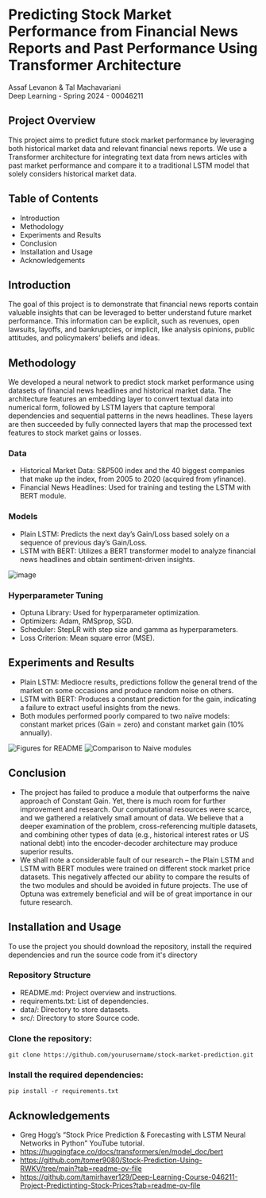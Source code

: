 # Predicting Stock Market Performance from Financial News Reports and Past Performance Using Transformer Architecture

Assaf Levanon & Tal Machavariani  
Deep Learning - Spring 2024 - 00046211

## Project Overview
This project aims to predict future stock market performance by leveraging both historical market data and relevant financial news reports. We use a Transformer architecture for integrating text data from news articles with past market performance and compare it to a traditional LSTM model that solely considers historical market data.


## Table of Contents
* Introduction
* Methodology
* Experiments and Results
* Conclusion
* Installation and Usage
* Acknowledgements


## Introduction
The goal of this project is to demonstrate that financial news reports contain valuable insights that can be leveraged to better understand future market performance. This information can be explicit, such as revenues, open lawsuits, layoffs, and bankruptcies, or implicit, like analysis opinions, public attitudes, and policymakers’ beliefs and ideas.


## Methodology
We developed a neural network to predict stock market performance using datasets of financial news headlines and historical market data. The architecture features an embedding layer to convert textual data into numerical form, followed by LSTM layers that capture temporal dependencies and sequential patterns in the news headlines. These layers are then succeeded by fully connected layers that map the processed text features to stock market gains or losses.

### Data
* Historical Market Data: S&P500 index and the 40 biggest companies that make up the index, from 2005 to 2020 (acquired from yfinance).
* Financial News Headlines: Used for training and testing the LSTM with BERT module.

### Models
* Plain LSTM: Predicts the next day’s Gain/Loss based solely on a sequence of previous day’s Gain/Loss.
* LSTM with BERT: Utilizes a BERT transformer model to analyze financial news headlines and obtain sentiment-driven insights.

![image](https://github.com/user-attachments/assets/9d46504d-e5e2-4ae3-a4ef-fe1d5057ab1b)

### Hyperparameter Tuning
* Optuna Library: Used for hyperparameter optimization.
* Optimizers: Adam, RMSprop, SGD.
* Scheduler: StepLR with step size and gamma as hyperparameters.
* Loss Criterion: Mean square error (MSE).


## Experiments and Results
* Plain LSTM: Mediocre results, predictions follow the general trend of the market on some occasions and produce random noise on others.
* LSTM with BERT: Produces a constant prediction for the gain, indicating a failure to extract useful insights from the news.
* Both modules performed poorly compared to two naïve models: constant market prices (Gain = zero) and constant market gain (10% annually). 


![Figures for README](https://github.com/user-attachments/assets/4f9e1dff-5c95-4f65-8dfb-63becf1ec24c)
![Comparison to Naive modules](https://github.com/user-attachments/assets/6ade6bf8-2274-4d4b-97ae-add955f84b49)



## Conclusion
* The project has failed to produce a module that outperforms the naive approach of Constant Gain. Yet, there is much room for further improvement and research. Our computational resources were scarce, and we gathered a relatively small amount of data. We believe that a deeper examination of the problem, cross-referencing multiple datasets, and combining other types of data (e.g., historical interest rates or US national debt) into the encoder-decoder architecture may produce superior results.
* We shall note a considerable fault of our research – the Plain LSTM and LSTM with BERT modules were trained on different stock market price datasets. This negatively affected our ability to compare the results of the two modules and should be avoided in future projects. The use of Optuna was extremely beneficial and will be of great importance in our future research.


## Installation and Usage
To use the project you should download the repository, install the required dependencies and run the source code from it's directory

### Repository Structure
* README.md: Project overview and instructions.
* requirements.txt: List of dependencies.
* data/: Directory to store datasets.
* src/: Directory to store Source code.


### Clone the repository:
```
git clone https://github.com/yourusername/stock-market-prediction.git
```

### Install the required dependencies:
```
pip install -r requirements.txt
```

## Acknowledgements
* Greg Hogg’s “Stock Price Prediction & Forecasting with LSTM Neural Networks in Python” YouTube tutorial.
* https://huggingface.co/docs/transformers/en/model_doc/bert
* https://github.com/tomer9080/Stock-Prediction-Using-RWKV/tree/main?tab=readme-ov-file
* https://github.com/tamirhaver129/Deep-Learning-Course-046211-Project-Predictinting-Stock-Prices?tab=readme-ov-file
